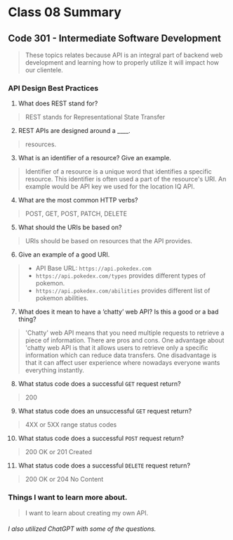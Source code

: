 # Class 08 Summary
## Code 301 - Intermediate Software Development

> These topics relates because API is an integral part of backend web development and learning how to properly utilize it will impact how our clientele.

### API Design Best Practices
1. What does REST stand for?
> REST stands for Representational State Transfer
2. REST APIs are designed around a ____.
> resources.
3. What is an identifier of a resource? Give an example.
> Identifier of a resource is a unique word that identifies a specific resource. This identifier is often used a part of the resource's URI.
> An example would be API key we used for the location IQ API.
4. What are the most common HTTP verbs?
> POST, GET, POST, PATCH, DELETE
5. What should the URIs be based on?
> URIs should be based on resources that the API provides.
6. Give an example of a good URI.
> * API Base URL: `https://api.pokedex.com`
> * `https://api.pokedex.com/types` provides different types of pokemon.
> * `https://api.pokedex.com/abilities` provides different list of pokemon abilities.
7. What does it mean to have a ‘chatty’ web API? Is this a good or a bad thing?
> 'Chatty' web API means that you need multiple requests to retrieve a piece of information.
> There are pros and cons. One advantage about 'chatty web API is that it allows users to retrieve only a specific information which can reduce data transfers. One disadvantage is that it can affect user experience where nowadays everyone wants everything instantly.
8. What status code does a successful `GET` request return?
> 200
9. What status code does an unsuccessful `GET` request return?
> 4XX or 5XX range status codes
10. What status code does a successful `POST` request return?
> 200 OK or 201 Created
11. What status code does a successful `DELETE` request return?
> 200 OK or 204 No Content

### Things I want to learn more about.
> I want to learn about creating my own API.


###### I also utilized ChatGPT with some of the questions.